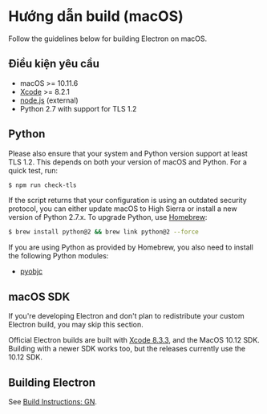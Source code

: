 # Hướng dẫn build (macOS)

Follow the guidelines below for building Electron on macOS.

## Điều kiện yêu cầu

* macOS >= 10.11.6
* [Xcode](https://developer.apple.com/technologies/tools/) >= 8.2.1
* [node.js](https://nodejs.org) (external)
* Python 2.7 with support for TLS 1.2

## Python

Please also ensure that your system and Python version support at least TLS 1.2. This depends on both your version of macOS and Python. For a quick test, run:

```sh
$ npm run check-tls
```

If the script returns that your configuration is using an outdated security protocol, you can either update macOS to High Sierra or install a new version of Python 2.7.x. To upgrade Python, use [Homebrew](https://brew.sh/):

```sh
$ brew install python@2 && brew link python@2 --force
```

If you are using Python as provided by Homebrew, you also need to install the following Python modules:

* [pyobjc](https://pythonhosted.org/pyobjc/install.html)

## macOS SDK

If you're developing Electron and don't plan to redistribute your custom Electron build, you may skip this section.

Official Electron builds are built with [Xcode 8.3.3](http://adcdownload.apple.com/Developer_Tools/Xcode_8.3.3/Xcode_8.3.3.xip), and the MacOS 10.12 SDK. Building with a newer SDK works too, but the releases currently use the 10.12 SDK.

## Building Electron

See [Build Instructions: GN](build-instructions-gn.md).
